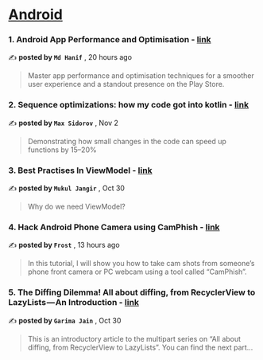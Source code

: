 
<h1><a href=https://medium.com/tag/android/recommended target="_blank" rel="noopener noreferrer">Android</a></h1>
<h3>1. Android App Performance and Optimisation - <a href=https://medium.com/simform-engineering/android-app-performance-and-optimisation-26214d856fe4?source=tag_recommended_feed---------0-84----------android----------45a027ef_ed71_4727_8d60_73bb46a31e4a------- target="_blank" rel="noopener noreferrer">link</a></h3>

✍️ **posted by `Md Hanif`** <date> , 20 hours ago</date>

<blockquote>Master app performance and optimisation techniques for a smoother user experience and a standout presence on the Play Store.</blockquote>

<h3>2. Sequence optimizations: how my code got into kotlin - <a href=https://medium.com/proandroiddev/sequence-optimizations-how-my-code-got-into-kotlin-bc6051262d8e?source=tag_recommended_feed---------1-107----------android----------45a027ef_ed71_4727_8d60_73bb46a31e4a------- target="_blank" rel="noopener noreferrer">link</a></h3>

✍️ **posted by `Max Sidorov`** <date> , Nov 2</date>

<blockquote>Demonstrating how small changes in the code can speed up functions by 15–20%</blockquote>

<h3>3. Best Practises In ViewModel - <a href=https://medium.com/stackademic/best-practises-in-viewmodel-e84e2bd0b678?source=tag_recommended_feed---------2-85----------android----------45a027ef_ed71_4727_8d60_73bb46a31e4a------- target="_blank" rel="noopener noreferrer">link</a></h3>

✍️ **posted by `Mukul Jangir`** <date> , Oct 30</date>

<blockquote>Why do we need ViewModel?</blockquote>

<h3>4. Hack Android Phone Camera using CamPhish - <a href=https://medium.com/@frost1/hack-android-phone-camera-using-camphish-9d6126ae7786?source=tag_recommended_feed---------3-84----------android----------45a027ef_ed71_4727_8d60_73bb46a31e4a------- target="_blank" rel="noopener noreferrer">link</a></h3>

✍️ **posted by `Frost`** <date> , 13 hours ago</date>

<blockquote>In this tutorial, I will show you how to take cam shots from someone’s phone front camera or PC webcam using a tool called “CamPhish”.</blockquote>

<h3>5. The Diffing Dilemma! All about diffing, from RecyclerView to LazyLists — An Introduction - <a href=https://medium.com/google-developer-experts/the-diffing-dilemma-all-about-diffing-from-recyclerview-to-lazylists-an-introduction-f1a22d6eeb5a?source=tag_recommended_feed---------4-107----------android----------45a027ef_ed71_4727_8d60_73bb46a31e4a------- target="_blank" rel="noopener noreferrer">link</a></h3>

✍️ **posted by `Garima Jain`** <date> , Oct 30</date>

<blockquote>This is an introductory article to the multipart series on “All about diffing, from RecyclerView to LazyLists”. You can find the next part…</blockquote>

